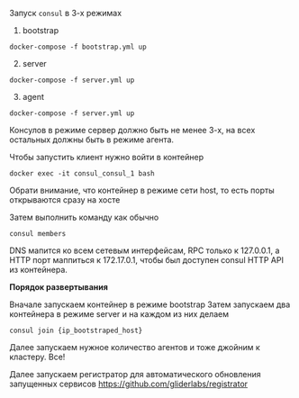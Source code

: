 Запуск `consul` в 3-х режимах
1) bootstrap
```
docker-compose -f bootstrap.yml up
```
2) server
```
docker-compose -f server.yml up
```
3) agent
```
docker-compose -f server.yml up
```

Консулов в режиме сервер должно быть не менее 3-х, 
на всех остальных должны быть в режиме агента.

Чтобы запустить клиент нужно войти в контейнер
```
docker exec -it consul_consul_1 bash
```
Обрати внимание, что контейнер в режиме сети host, то есть порты открываются сразу на хосте

Затем выполнить команду как обычно
```
consul members
```

DNS мапится ко всем сетевым интерфейсам, RPС только к 127.0.0.1,
а HTTP порт маппиться к 172.17.0.1, чтобы был доступен consul HTTP API из контейнера.

**Порядок развертывания**

Вначале запускаем контейнер в режиме bootstrap
Затем запускаем два контейнера в режиме server и на каждом из них делаем 
```
consul join {ip_bootstraped_host}
```
Далее запускаем нужное количество агентов и тоже джойним к кластеру.
Все!

Далее запускаем регистратор для автоматического обновления запущенных сервисов
https://github.com/gliderlabs/registrator